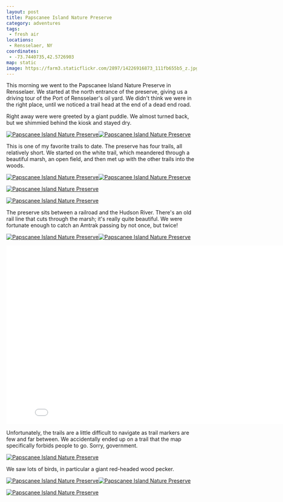 ```yaml
---
layout: post
title: Papscanee Island Nature Preserve
category: adventures
tags:
 - fresh air
locations:
 - Rensselaer, NY
coordinates:
 - -73.7440735,42.5726903
map: static
image: https://farm3.staticflickr.com/2897/14226916873_111fb655b5_z.jpg
---
```


This morning we went to the Papscanee Island Nature Preserve in Rensselaer. We started at the north entrance of the preserve, giving us a driving tour of the Port of Rensselaer's oil yard. We didn't think we were in the right place, until we noticed a trail head at the end of a dead end road.

Right away were were greeted by a giant puddle. We almost turned back, but we shimmied behind the kiosk and stayed dry.

<a href="https://www.flickr.com/photos/katydecorah/14020185568" title="Papscanee Island Nature Preserve by Katy DeCorah, on Flickr"><img src="https://farm3.staticflickr.com/2911/14020185568_e39f1916f2_c.jpg" class="img-wide" alt="Papscanee Island Nature Preserve"></a><a href="https://www.flickr.com/photos/katydecorah/14183645896" title="Papscanee Island Nature Preserve by Katy DeCorah, on Flickr"><img src="https://farm3.staticflickr.com/2905/14183645896_6429a63d9f_c.jpg" class="img-tall" alt="Papscanee Island Nature Preserve"></a>

This is one of my favorite trails to date. The preserve has four trails, all relatively short. We started on the white trail, which meandered through a beautiful marsh, an open field, and then met up with the other trails into the woods.

<a href="https://www.flickr.com/photos/katydecorah/14206785745" title="Papscanee Island Nature Preserve by Katy DeCorah, on Flickr"><img src="https://farm6.staticflickr.com/5522/14206785745_a27b53f807_c.jpg" class="img-half" alt="Papscanee Island Nature Preserve"></a><a href="https://www.flickr.com/photos/katydecorah/14226916873" title="Papscanee Island Nature Preserve by Katy DeCorah, on Flickr"><img src="https://farm3.staticflickr.com/2897/14226916873_111fb655b5_c.jpg" class="img-half" alt="Papscanee Island Nature Preserve"></a>

<a href="https://www.flickr.com/photos/katydecorah/14206767285" title="Papscanee Island Nature Preserve by Katy DeCorah, on Flickr"><img src="https://farm3.staticflickr.com/2907/14206767285_dd13aa02e0_c.jpg" alt="Papscanee Island Nature Preserve"></a>

<a href="https://www.flickr.com/photos/katydecorah/14183626136" title="Papscanee Island Nature Preserve by Katy DeCorah, on Flickr"><img src="https://farm6.staticflickr.com/5515/14183626136_779273e8ad_h.jpg" class="pop-out" alt="Papscanee Island Nature Preserve"></a>

The preserve sits between a railroad and the Hudson River. There's an old rail line that cuts through the marsh; it's really quite beautiful. We were fortunate enough to catch an Amtrak passing by not once, but twice!

<a href="https://www.flickr.com/photos/katydecorah/14206668054" title="Papscanee Island Nature Preserve by Katy DeCorah, on Flickr"><img src="https://farm3.staticflickr.com/2907/14206668054_314f8802da_c.jpg" class="img-wide" alt="Papscanee Island Nature Preserve"></a><a href="https://www.flickr.com/photos/katydecorah/14020127058" title="Papscanee Island Nature Preserve by Katy DeCorah, on Flickr"><img src="https://farm6.staticflickr.com/5549/14020127058_bc752ea65e_c.jpg" class="img-tall" alt="Papscanee Island Nature Preserve"></a>

<iframe src="//player.vimeo.com/video/95605159?title=0&amp;byline=0&amp;portrait=0" width="840" height="472" frameborder="0" webkitallowfullscreen mozallowfullscreen allowfullscreen></iframe>

Unfortunately, the trails are a little difficult to navigate as trail markers are few and far between. We accidentally ended up on a trail that the map specifically forbids people to go. Sorry, government.

<a href="https://www.flickr.com/photos/katydecorah/14226946423" title="Papscanee Island Nature Preserve by Katy DeCorah, on Flickr"><img src="https://farm6.staticflickr.com/5275/14226946423_9a3297d2ed_c.jpg" alt="Papscanee Island Nature Preserve"></a>

We saw lots of birds, in particular a giant red-headed wood pecker.

<a href="https://www.flickr.com/photos/katydecorah/14020182198" title="Papscanee Island Nature Preserve by Katy DeCorah, on Flickr"><img src="https://farm6.staticflickr.com/5596/14020182198_9847b56241_c.jpg" class="img-wide" alt="Papscanee Island Nature Preserve"></a><a href="https://www.flickr.com/photos/katydecorah/14020212440" title="Papscanee Island Nature Preserve by Katy DeCorah, on Flickr"><img src="https://farm6.staticflickr.com/5595/14020212440_21a6e2403f_c.jpg" class="img-tall" alt="Papscanee Island Nature Preserve"></a>

<a href="https://www.flickr.com/photos/katydecorah/14226996413" title="Papscanee Island Nature Preserve by Katy DeCorah, on Flickr"><img src="https://farm6.staticflickr.com/5519/14226996413_ba8f8c7a21_c.jpg" alt="Papscanee Island Nature Preserve"></a>
